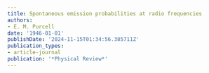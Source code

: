```yaml
---
title: Spontaneous emission probabilities at radio frequencies
authors:
- E. M. Purcell
date: '1946-01-01'
publishDate: '2024-11-15T01:34:56.385711Z'
publication_types:
- article-journal
publication: '*Physical Review*'
---
```

